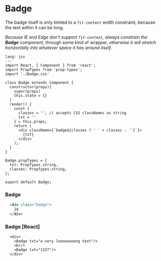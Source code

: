 # Badge

The badge itself is only limited to a `fit-content` width constraint, because the text within it can be long.

_Because IE and Edge don't support `fit-content`, always constrain the **Badge** component_, through some kind of wrapper, _otherwise it will stretch horizontally into whatever space it has around itself_.

```code
lang: jsx
---
import React, { Component } from 'react';
import PropTypes from 'prop-types';
import './Badge.css'

class Badge extends Component {
  constructor(props){
    super(props)
    this.state = {}
  }
  render() {
    const {
      classes = '', // accepts CSS classNames as string
      txt = ''
    } = this.props;
    return (
      <div className={`badge${classes ? ' ' + classes : ''}`}>
        {txt}
      </div>
    );
  }
}

Badge.propTypes = {
  txt: PropTypes.string,
  classes: PropTypes.string,
};

export default Badge;
```

### Badge
```html
  <div class="badge">
    24
  </div>
```

### Badge [React]
```react
  <div>
    <Badge txt="a very loooooooong text"/>
    <br/>
    <Badge txt="1337"/>
  </div>
```

